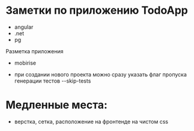 # Заметки по приложению TodoApp

- angular
- .net
- pg


Разметка приложения
- mobirise


- при создании нового проекта можно сразу указать флаг пропуска генерации тестов --skip-tests


# Медленные места:

- верстка, сетка, расположение на фронтенде на чистом css